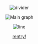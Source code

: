 <div align="center">

![divider](https://cdn.discordapp.com/attachments/1272206833511039142/1338132974918697000/Baslksz52_20250209160232.png?ex=67a9f8f2&is=67a8a772&hm=811e0bd8c51b706c4c3cc6ee763e4c46b69cb0c59a7f8b3ecc1eb2b92d5a86fb&)

![Main graph](https://cdn.discordapp.com/attachments/1272206833511039142/1338102182238752879/Baslksz48_20250209135417.png?ex=67a9dc44&is=67a88ac4&hm=2cc3bc74e4aa1bf699d2c14ba191f278c984c9f742927e7e33a5044dc949301a&)

![line](https://cdn.discordapp.com/attachments/1272206833511039142/1338131042728542320/Baslksz50_20250209155453.png?ex=67a9f725&is=67a8a5a5&hm=6d63aacd5ec9d2824fdfe9a3b730d51bf84646e95ce959cbdc162c044e6821a0&)

[rentry!](https://rentry.co/longanmeow)
